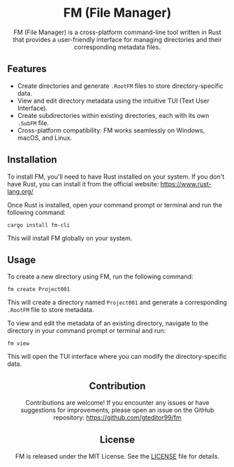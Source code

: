 <div align="center">

# FM (File Manager)

FM (File Manager) is a cross-platform command-line tool written in Rust that provides a user-friendly interface for managing directories and their corresponding metadata files.

<div align="left">

## Features

- Create directories and generate `.RootFM` files to store directory-specific data.
- View and edit directory metadata using the intuitive TUI (Text User Interface).
- Create subdirectories within existing directories, each with its own `.SubFM` file.
- Cross-platform compatibility: FM works seamlessly on Windows, macOS, and Linux.

## Installation

To install FM, you'll need to have Rust installed on your system. If you don't have Rust, you can install it from the official website: https://www.rust-lang.org/

Once Rust is installed, open your command prompt or terminal and run the following command:

`cargo install fm-cli`

This will install FM globally on your system.

## Usage

To create a new directory using FM, run the following command:

`fm create Project001`

This will create a directory named `Project001` and generate a corresponding `.RootFM` file to store metadata.

To view and edit the metadata of an existing directory, navigate to the directory in your command prompt or terminal and run:

`fm view`

This will open the TUI interface where you can modify the directory-specific data.

<div align="center">

## Contribution

Contributions are welcome! If you encounter any issues or have suggestions for improvements, please open an issue on the GitHub repository: https://github.com/gteditor99/fm

## License

FM is released under the MIT License. See the [LICENSE](LICENSE) file for details.
